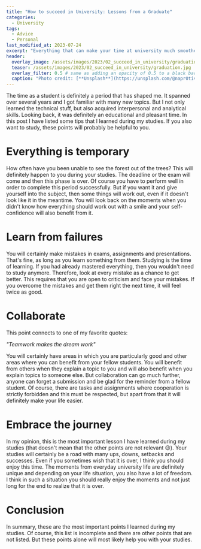 ```yaml
---
title: "How to succeed in University: Lessons from a Graduate"
categories:
  - University
tags:
  - Advice
  - Personal
last_modified_at: 2023-07-24
excerpt: "Everything that can make your time at university much smoother and what you should take to heart"
header:
  overlay_image: /assets/images/2023/02_succeed_in_university/graduation.jpg
  teaser: /assets/images/2023/02_succeed_in_university/graduation.jpg
  overlay_filter: 0.5 # same as adding an opacity of 0.5 to a black background
  caption: "Photo credit: [**Unsplash**](https://unsplash.com/@napr0tiv)"
---
```


The time as a student is definitely a period that has shaped me. It spanned over several years and I got familiar with many new topics. But I not only learned the technical stuff, but also acquired interpersonal and analytical skills. Looking back, it was definitely an educational and pleasant time. In this post I have listed some tips that I learned during my studies. If you also want to study, these points will probably be helpful to you.

# Everything is temporary
How often have you been unable to see the forest out of the trees? This will definitely happen to you during your studies. The deadline or the exam will come and then this phase is over. Of course you have to perform well in order to complete this period successfully. But if you want it and give yourself into the subject, then some things will work out, even if it doesn't look like it in the meantime. You will look back on the moments when you didn't know how everything should work out with a smile and your self-confidence will also benefit from it.

# Learn from failures
You will certainly make mistakes in exams, assignments and presentations. That's fine, as long as you learn something from them. Studying is the time of learning. If you had already mastered everything, then you wouldn't need to study anymore. Therefore, look at every mistake as a chance to get better. This requires that you are open to criticism and face your mistakes. If you overcome the mistakes and get them right the next time, it will feel twice as good.

# Collaborate
This point connects to one of my favorite quotes:

*"Teamwork makes the dream work"*

You will certainly have areas in which you are particularly good and other areas where you can benefit from your fellow students. You will benefit from others when they explain a topic to you and will also benefit when you explain topics to someone else. But collaboration can go much further, anyone can forget a submission and be glad for the reminder from a fellow student. Of course, there are tasks and assignments where cooperation is strictly forbidden and this must be respected, but apart from that it will definitely make your life easier.

# Embrace the journey
In my opinion, this is the most important lesson I have learned during my studies (that doesn't mean that the other points are not relevant &#x1F609;). Your studies will certainly be a road with many ups, downs, setbacks and successes. Even if you sometimes wish that it is over, I think you should enjoy this time. The moments from everyday university life are definitely unique and depending on your life situation, you also have a lot of freedom. I think in such a situation you should really enjoy the moments and not just long for the end to realize that it is over.

# Conclusion
In summary, these are the most important points I learned during my studies. Of course, this list is incomplete and there are other points that are not listed. But these points alone will most likely help you with your studies.